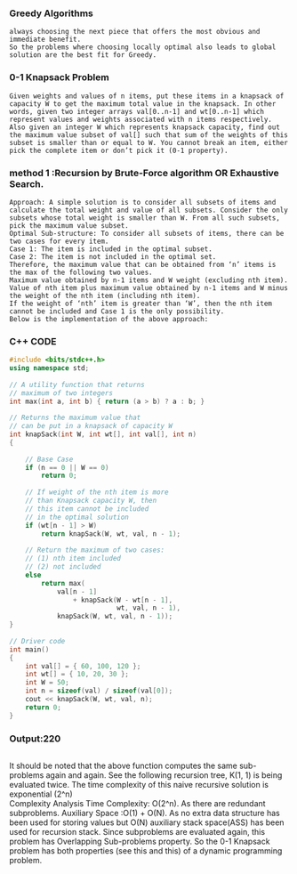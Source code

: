 ### Greedy Algorithms
```Greedy is an algorithmic paradigm that builds up a solution piece by piece,
always choosing the next piece that offers the most obvious and immediate benefit. 
So the problems where choosing locally optimal also leads to global solution are the best fit for Greedy.
```
### 0-1 Knapsack Problem
```
Given weights and values of n items, put these items in a knapsack of capacity W to get the maximum total value in the knapsack. In other words, given two integer arrays val[0..n-1] and wt[0..n-1] which represent values and weights associated with n items respectively. Also given an integer W which represents knapsack capacity, find out the maximum value subset of val[] such that sum of the weights of this subset is smaller than or equal to W. You cannot break an item, either pick the complete item or don’t pick it (0-1 property).
```
### method 1 :Recursion by Brute-Force algorithm OR Exhaustive Search.
```
Approach: A simple solution is to consider all subsets of items and calculate the total weight and value of all subsets. Consider the only subsets whose total weight is smaller than W. From all such subsets, pick the maximum value subset.
Optimal Sub-structure: To consider all subsets of items, there can be two cases for every item. 
Case 1: The item is included in the optimal subset.
Case 2: The item is not included in the optimal set.
Therefore, the maximum value that can be obtained from ‘n’ items is the max of the following two values. 
Maximum value obtained by n-1 items and W weight (excluding nth item).
Value of nth item plus maximum value obtained by n-1 items and W minus the weight of the nth item (including nth item).
If the weight of ‘nth’ item is greater than ‘W’, then the nth item cannot be included and Case 1 is the only possibility.
Below is the implementation of the above approach: 
```
### C++ CODE
```cpp
#include <bits/stdc++.h>
using namespace std;
 
// A utility function that returns
// maximum of two integers
int max(int a, int b) { return (a > b) ? a : b; }
 
// Returns the maximum value that
// can be put in a knapsack of capacity W
int knapSack(int W, int wt[], int val[], int n)
{
 
    // Base Case
    if (n == 0 || W == 0)
        return 0;
 
    // If weight of the nth item is more
    // than Knapsack capacity W, then
    // this item cannot be included
    // in the optimal solution
    if (wt[n - 1] > W)
        return knapSack(W, wt, val, n - 1);
 
    // Return the maximum of two cases:
    // (1) nth item included
    // (2) not included
    else
        return max(
            val[n - 1]
                + knapSack(W - wt[n - 1],
                           wt, val, n - 1),
            knapSack(W, wt, val, n - 1));
}
 
// Driver code
int main()
{
    int val[] = { 60, 100, 120 };
    int wt[] = { 10, 20, 30 };
    int W = 50;
    int n = sizeof(val) / sizeof(val[0]);
    cout << knapSack(W, wt, val, n);
    return 0;
}
```
### Output:220
```
```
It should be noted that the above function computes the same sub-problems again and again. See the following recursion tree, K(1, 1) is being evaluated twice. The time complexity of this naive recursive solution is exponential (2^n)  
Complexity Analysis
Time Complexity: O(2^n). 
As there are redundant subproblems.
Auxiliary Space :O(1) + O(N). 
As no extra data structure has been used for storing values but O(N) auxiliary stack space(ASS) has been used for recursion stack.
Since subproblems are evaluated again, this problem has Overlapping Sub-problems property. So the 0-1 Knapsack problem has both properties (see this and this) of a dynamic programming problem. 
```
